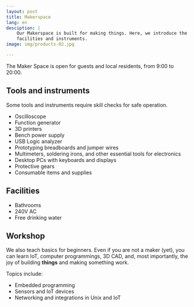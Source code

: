 ```yaml
---
layout: post
title: Makerspace
lang: en
desciption: |
    Our Makerspace is built for making things. Here, we introduce the
    facilities and instruments.
image: img/products-02.jpg

---
```


The Maker Space is open for guests and local residents, from 9:00 to 20:00.

## Tools and instruments

Some tools and instruments require skill checks for safe operation.

* Oscilloscope
* Function generator
* 3D printers
* Bench power supply
* USB Logic analyzer
* Prototyping breadboards and jumper wires
* Multimeters, soldering irons, and other essential tools for electronics
* Desktop PCs with keyboards and displays
* Protective gears
* Consumable items and supplies

## Facilities

* Bathrooms
* 240V AC
* Free drinking water

## Workshop

We also teach basics for beginners. Even if you are not a maker (yet),
you can learn IoT, computer programmings, 3D CAD, and, most importantly,
the joy of building <strong>things</strong> and making something work.

Topics include:

* Embedded programming
* Sensors and IoT devices
* Networking and integrations in Unix and IoT
